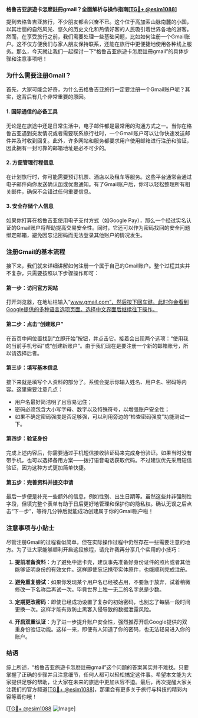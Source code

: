 **格鲁吉亚旅遊卡怎麽註冊gmail？全面解析与操作指南[[TG💪+ @esim1088](https://t.me/s/esim1088)]**

提到去格鲁吉亚旅行，不少朋友都会兴奋不已。这个位于高加索山脉南麓的小国，以其壮丽的自然风光、悠久的历史文化和热情好客的人民吸引着世界各地的游客。然而，在享受旅行之前，我们需要处理一些基础问题，比如如何注册一个Gmail账户。这不仅方便我们与家人朋友保持联系，还能在旅行中更便捷地使用各种线上服务。那么，今天就让我们一起探讨一下“格鲁吉亚旅遊卡怎麽註冊gmail”的具体步骤和注意事项吧！

### 为什么需要注册Gmail？

首先，大家可能会好奇，为什么去格鲁吉亚旅行一定要注册一个Gmail账户呢？其实，这背后有几个非常重要的原因。

#### 1. **国际通信的必备工具**
无论是在旅途中还是日常生活中，电子邮件都是最常用的沟通方式之一。当你在格鲁吉亚遇到突发情况或者需要联系旅行社时，一个Gmail账户可以让你快速发送邮件并及时收到回复。此外，许多网站和服务都要求用户使用邮箱进行注册和验证，因此拥有一封可靠的邮箱地址是必不可少的。

#### 2. **方便管理行程信息**
在计划旅行时，你可能需要预订机票、酒店以及租车等服务。这些平台通常会通过电子邮件向你发送确认函或优惠通知。有了Gmail账户后，你可以轻松整理所有相关邮件，确保不会错过任何重要信息。

#### 3. **安全存储个人信息**
如果你打算在格鲁吉亚使用电子支付方式（如Google Pay），那么一个经过实名认证的Gmail账户将帮助提高交易安全性。同时，它还可以作为密码找回的安全问题绑定邮箱，避免因忘记密码而无法登录其他账户的情况发生。

### 注册Gmail的基本流程

接下来，我们就来详细讲解如何注册一个属于自己的Gmail账户。整个过程其实并不复杂，只需要按照以下步骤操作即可：

#### 第一步：访问官方网站
打开浏览器，在地址栏输入“www.gmail.com”，然后按下回车键。此时你会看到Google提供的多种语言选项页面。选择中文界面后继续往下操作。

#### 第二步：点击“创建账户”
在首页中间位置找到“立即开始”按钮，并点击它。接着会出现两个选项：“使用我的当前手机号码”或“创建新账户”。由于我们现在是要注册一个新的邮箱账号，所以请选择后者。

#### 第三步：填写基本信息
接下来就是填写个人资料的部分了。系统会提示你输入姓名、用户名、密码等内容。这里需要注意几点：
- 用户名最好简洁明了且容易记住；
- 密码必须包含大小写字母、数字以及特殊符号，以增强账户安全性；
- 如果不确定密码强度是否足够强，可以利用旁边的“检查密码强度”功能测试一下。

#### 第四步：验证身份
完成上述内容后，你需要通过手机短信接收验证码来完成身份验证。如果当时没有带手机，也可以选择备用方案——拨打语音电话获取代码。不过建议优先采用短信验证，因为这种方式更加简单快捷。

#### 第五步：完善资料并提交申请
最后一步便是补充一些额外的信息，例如性别、出生日期等。虽然这些并非强制性字段，但填完整个表单有助于日后更好地管理和保护你的隐私权。确认无误之后点击“下一步”，等待几分钟后就能成功创建属于你的Gmail账户啦！

### 注意事项与小贴士

尽管注册Gmail的过程看似简单，但在实际操作过程中仍然存在一些需要注意的地方。为了让大家能够顺利开启这段旅程，请允许我再分享几个实用的小技巧：

1. **提前准备资料**：为了避免中途卡壳，建议事先准备好身份证件的照片或者其他能够证明身份的有效文件。这样即使忘记携带实体原件，也能顺利完成注册。
   
2. **避免重复尝试**：如果你发现某个用户名已经被占用，不要急于放弃，试着稍微修改一下名称后再试一次。毕竟世界上独一无二的名字总是少数。

3. **定期更改密码**：即使已经成功设置了复杂的初始密码，也别忘了每隔一段时间更换一次。这样才能有效防止黑客入侵导致的数据泄露风险。

4. **开启双重认证**：为了进一步提升账户安全性，强烈推荐开启Google提供的双重身份验证功能。这样一来，即便有人知道了你的密码，也无法轻易进入你的账户。

### 结语

综上所述，“格鲁吉亚旅遊卡怎麽註冊gmail”这个问题的答案其实并不难找。只要掌握了正确的步骤并且注意细节，任何人都可以轻松搞定这件事。希望本文能为大家提供足够的帮助，让大家在未来的旅途中更加从容不迫。最后，再次提醒大家关注我们的官方频道[[TG💪+ @esim1088](https://t.me/s/esim1088)]，那里会有更多关于旅行与科技的精彩内容等着你哦！

[[TG💪+ @esim1088](https://t.me/s/esim1088) ![Image](https://i.postimg.cc/4NQfJmqS/Snipaste-2025-05-13-00-14-12.png)]